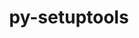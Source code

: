 ---
title: "py-setuptools"
layout: cache
categories: [package, develop-2023-12-17]
meta: {"versions": ["59.4.0", "63.4.3", "64.0.0", "68.0.0"], "compilers": ["apple-clang@=15.0.0", "cce@=15.0.1", "gcc@=11.1.0", "gcc@=11.3.0", "gcc@=11.4.0", "gcc@=12.3.0", "gcc@=7.3.1", "gcc@=7.5.0", "gcc@=9.4.0", "oneapi@=2023.2.0"], "oss": ["amzn2", "rhel8", "ubuntu18.04", "ubuntu20.04", "ubuntu22.04", "ventura"], "platforms": ["darwin", "linux"], "targets": ["aarch64", "neoverse_n1", "neoverse_v1", "ppc64le", "x86_64_v3", "zen4"], "stacks": ["aws-isc", "aws-isc-aarch64", "build_systems", "data-vis-sdk", "developer-tools", "e4s", "e4s-cray-rhel", "e4s-neoverse_v1", "e4s-oneapi", "e4s-power", "e4s-rocm-external", "ml-darwin-aarch64-mps", "ml-linux-x86_64-cpu", "ml-linux-x86_64-cuda", "ml-linux-x86_64-rocm", "radiuss", "root", "tutorial"], "num_specs": 39, "num_specs_by_stack": {"root": 39, "ml-darwin-aarch64-mps": 2, "aws-isc-aarch64": 2, "aws-isc": 1, "e4s-cray-rhel": 2, "radiuss": 4, "build_systems": 1, "e4s-neoverse_v1": 5, "developer-tools": 1, "e4s-power": 5, "data-vis-sdk": 2, "e4s": 6, "e4s-rocm-external": 1, "e4s-oneapi": 4, "ml-linux-x86_64-cpu": 3, "ml-linux-x86_64-rocm": 3, "ml-linux-x86_64-cuda": 3, "tutorial": 2}}
spec_details: [{"hash": "r4zkkjhtkvarbazxpdl6kcz3naqtpnd5", "compiler": "apple-clang@=15.0.0", "versions": ["68.0.0"], "os": "ventura", "platform": "darwin", "target": "aarch64", "variants": ["build_system=generic"], "stacks": ["root", "ml-darwin-aarch64-mps"], "size": "-", "tarball": "https://binaries.spack.io/releases/develop-2023-12-17/build_cache/darwin-ventura-aarch64/apple-clang-15.0.0/py-setuptools-68.0.0/darwin-ventura-aarch64-apple-clang-15.0.0-py-setuptools-68.0.0-r4zkkjhtkvarbazxpdl6kcz3naqtpnd5.spack"}, {"hash": "tdcitzeoqhjldbqkfafjyw2noujfuvjx", "compiler": "apple-clang@=15.0.0", "versions": ["68.0.0"], "os": "ventura", "platform": "darwin", "target": "aarch64", "variants": ["build_system=generic"], "stacks": ["root", "ml-darwin-aarch64-mps"], "size": "-", "tarball": "https://binaries.spack.io/releases/develop-2023-12-17/build_cache/darwin-ventura-aarch64/apple-clang-15.0.0/py-setuptools-68.0.0/darwin-ventura-aarch64-apple-clang-15.0.0-py-setuptools-68.0.0-tdcitzeoqhjldbqkfafjyw2noujfuvjx.spack"}, {"hash": "ve2u7ribholuyivlvbcbzfgiiso6wvby", "compiler": "gcc@=7.3.1", "versions": ["68.0.0"], "os": "amzn2", "platform": "linux", "target": "aarch64", "variants": ["build_system=generic"], "stacks": ["root", "aws-isc-aarch64"], "size": "-", "tarball": "https://binaries.spack.io/releases/develop-2023-12-17/build_cache/linux-amzn2-aarch64/gcc-7.3.1/py-setuptools-68.0.0/linux-amzn2-aarch64-gcc-7.3.1-py-setuptools-68.0.0-ve2u7ribholuyivlvbcbzfgiiso6wvby.spack"}, {"hash": "dqxmq5pt5n5bnox24ungzdfqa2kf5322", "compiler": "gcc@=7.3.1", "versions": ["68.0.0"], "os": "amzn2", "platform": "linux", "target": "neoverse_n1", "variants": ["build_system=generic"], "stacks": ["root", "aws-isc-aarch64"], "size": "-", "tarball": "https://binaries.spack.io/releases/develop-2023-12-17/build_cache/linux-amzn2-neoverse_n1/gcc-7.3.1/py-setuptools-68.0.0/linux-amzn2-neoverse_n1-gcc-7.3.1-py-setuptools-68.0.0-dqxmq5pt5n5bnox24ungzdfqa2kf5322.spack"}, {"hash": "o5qagu7zgluzngu6pynohet6h34nuwft", "compiler": "gcc@=7.3.1", "versions": ["68.0.0"], "os": "amzn2", "platform": "linux", "target": "x86_64_v3", "variants": ["build_system=generic"], "stacks": ["aws-isc", "root"], "size": "-", "tarball": "https://binaries.spack.io/releases/develop-2023-12-17/build_cache/linux-amzn2-x86_64_v3/gcc-7.3.1/py-setuptools-68.0.0/linux-amzn2-x86_64_v3-gcc-7.3.1-py-setuptools-68.0.0-o5qagu7zgluzngu6pynohet6h34nuwft.spack"}, {"hash": "7mvewtsfqu3w4gq5hw6myzthw6olxmod", "compiler": "cce@=15.0.1", "versions": ["68.0.0"], "os": "rhel8", "platform": "linux", "target": "zen4", "variants": ["build_system=generic"], "stacks": ["e4s-cray-rhel", "root"], "size": "-", "tarball": "https://binaries.spack.io/releases/develop-2023-12-17/build_cache/linux-rhel8-zen4/cce-15.0.1/py-setuptools-68.0.0/linux-rhel8-zen4-cce-15.0.1-py-setuptools-68.0.0-7mvewtsfqu3w4gq5hw6myzthw6olxmod.spack"}, {"hash": "p2lma2kx2hfmee4m2c7wc7joo3ozfol7", "compiler": "cce@=15.0.1", "versions": ["68.0.0"], "os": "rhel8", "platform": "linux", "target": "zen4", "variants": ["build_system=generic"], "stacks": ["e4s-cray-rhel", "root"], "size": "-", "tarball": "https://binaries.spack.io/releases/develop-2023-12-17/build_cache/linux-rhel8-zen4/cce-15.0.1/py-setuptools-68.0.0/linux-rhel8-zen4-cce-15.0.1-py-setuptools-68.0.0-p2lma2kx2hfmee4m2c7wc7joo3ozfol7.spack"}, {"hash": "yvofwlwgkkoemymzm7fsvhnqa7jnytzx", "compiler": "gcc@=7.5.0", "versions": ["68.0.0"], "os": "ubuntu18.04", "platform": "linux", "target": "x86_64_v3", "variants": ["build_system=generic"], "stacks": ["radiuss", "root"], "size": "-", "tarball": "https://binaries.spack.io/releases/develop-2023-12-17/build_cache/linux-ubuntu18.04-x86_64_v3/gcc-7.5.0/py-setuptools-68.0.0/linux-ubuntu18.04-x86_64_v3-gcc-7.5.0-py-setuptools-68.0.0-yvofwlwgkkoemymzm7fsvhnqa7jnytzx.spack"}, {"hash": "qk45cbhdp3gyxdpbbdg6rzu2i6yalr7k", "compiler": "gcc@=7.5.0", "versions": ["68.0.0"], "os": "ubuntu18.04", "platform": "linux", "target": "x86_64_v3", "variants": ["build_system=generic"], "stacks": ["radiuss", "build_systems", "root"], "size": "-", "tarball": "https://binaries.spack.io/releases/develop-2023-12-17/build_cache/linux-ubuntu18.04-x86_64_v3/gcc-7.5.0/py-setuptools-68.0.0/linux-ubuntu18.04-x86_64_v3-gcc-7.5.0-py-setuptools-68.0.0-qk45cbhdp3gyxdpbbdg6rzu2i6yalr7k.spack"}, {"hash": "unhea6mdhuwilnzqf5r3pdokcvcllb74", "compiler": "gcc@=7.5.0", "versions": ["63.4.3"], "os": "ubuntu18.04", "platform": "linux", "target": "x86_64_v3", "variants": ["build_system=generic"], "stacks": ["radiuss", "root"], "size": "-", "tarball": "https://binaries.spack.io/releases/develop-2023-12-17/build_cache/linux-ubuntu18.04-x86_64_v3/gcc-7.5.0/py-setuptools-63.4.3/linux-ubuntu18.04-x86_64_v3-gcc-7.5.0-py-setuptools-63.4.3-unhea6mdhuwilnzqf5r3pdokcvcllb74.spack"}, {"hash": "ss4xhvu5ioxnvvsysudewzjnxkzia5q6", "compiler": "gcc@=11.4.0", "versions": ["68.0.0"], "os": "ubuntu20.04", "platform": "linux", "target": "neoverse_v1", "variants": ["build_system=generic"], "stacks": ["e4s-neoverse_v1", "root"], "size": "-", "tarball": "https://binaries.spack.io/releases/develop-2023-12-17/build_cache/linux-ubuntu20.04-neoverse_v1/gcc-11.4.0/py-setuptools-68.0.0/linux-ubuntu20.04-neoverse_v1-gcc-11.4.0-py-setuptools-68.0.0-ss4xhvu5ioxnvvsysudewzjnxkzia5q6.spack"}, {"hash": "6amg4cstz7vfgbilhpbia63pdgo4tdj6", "compiler": "gcc@=7.5.0", "versions": ["59.4.0"], "os": "ubuntu18.04", "platform": "linux", "target": "x86_64_v3", "variants": ["build_system=generic"], "stacks": ["radiuss", "root"], "size": "-", "tarball": "https://binaries.spack.io/releases/develop-2023-12-17/build_cache/linux-ubuntu18.04-x86_64_v3/gcc-7.5.0/py-setuptools-59.4.0/linux-ubuntu18.04-x86_64_v3-gcc-7.5.0-py-setuptools-59.4.0-6amg4cstz7vfgbilhpbia63pdgo4tdj6.spack"}, {"hash": "5bwqaaxqjmprhxyq2dqhuw77jpvtut3h", "compiler": "gcc@=7.5.0", "versions": ["68.0.0"], "os": "ubuntu18.04", "platform": "linux", "target": "x86_64_v3", "variants": ["build_system=generic"], "stacks": ["developer-tools", "root"], "size": "-", "tarball": "https://binaries.spack.io/releases/develop-2023-12-17/build_cache/linux-ubuntu18.04-x86_64_v3/gcc-7.5.0/py-setuptools-68.0.0/linux-ubuntu18.04-x86_64_v3-gcc-7.5.0-py-setuptools-68.0.0-5bwqaaxqjmprhxyq2dqhuw77jpvtut3h.spack"}, {"hash": "sat6s5przk655c6aqeg2g3lr3rfawvoq", "compiler": "gcc@=11.4.0", "versions": ["63.4.3"], "os": "ubuntu20.04", "platform": "linux", "target": "neoverse_v1", "variants": ["build_system=generic"], "stacks": ["e4s-neoverse_v1", "root"], "size": "-", "tarball": "https://binaries.spack.io/releases/develop-2023-12-17/build_cache/linux-ubuntu20.04-neoverse_v1/gcc-11.4.0/py-setuptools-63.4.3/linux-ubuntu20.04-neoverse_v1-gcc-11.4.0-py-setuptools-63.4.3-sat6s5przk655c6aqeg2g3lr3rfawvoq.spack"}, {"hash": "pmpm7gtucy32ejk4fjqwtcmfefddc3n3", "compiler": "gcc@=11.4.0", "versions": ["68.0.0"], "os": "ubuntu20.04", "platform": "linux", "target": "neoverse_v1", "variants": ["build_system=generic"], "stacks": ["e4s-neoverse_v1", "root"], "size": "-", "tarball": "https://binaries.spack.io/releases/develop-2023-12-17/build_cache/linux-ubuntu20.04-neoverse_v1/gcc-11.4.0/py-setuptools-68.0.0/linux-ubuntu20.04-neoverse_v1-gcc-11.4.0-py-setuptools-68.0.0-pmpm7gtucy32ejk4fjqwtcmfefddc3n3.spack"}, {"hash": "ml2x2dgnsxth6x6fii7u733mln34ujue", "compiler": "gcc@=11.4.0", "versions": ["59.4.0"], "os": "ubuntu20.04", "platform": "linux", "target": "neoverse_v1", "variants": ["build_system=generic"], "stacks": ["e4s-neoverse_v1", "root"], "size": "-", "tarball": "https://binaries.spack.io/releases/develop-2023-12-17/build_cache/linux-ubuntu20.04-neoverse_v1/gcc-11.4.0/py-setuptools-59.4.0/linux-ubuntu20.04-neoverse_v1-gcc-11.4.0-py-setuptools-59.4.0-ml2x2dgnsxth6x6fii7u733mln34ujue.spack"}, {"hash": "tkmshjrhcpphi37e4no4pgnojshnl3ab", "compiler": "gcc@=11.4.0", "versions": ["64.0.0"], "os": "ubuntu20.04", "platform": "linux", "target": "neoverse_v1", "variants": ["build_system=generic"], "stacks": ["e4s-neoverse_v1", "root"], "size": "-", "tarball": "https://binaries.spack.io/releases/develop-2023-12-17/build_cache/linux-ubuntu20.04-neoverse_v1/gcc-11.4.0/py-setuptools-64.0.0/linux-ubuntu20.04-neoverse_v1-gcc-11.4.0-py-setuptools-64.0.0-tkmshjrhcpphi37e4no4pgnojshnl3ab.spack"}, {"hash": "wkofbok46wyxpnjxminfvg53f4pnufg5", "compiler": "gcc@=9.4.0", "versions": ["68.0.0"], "os": "ubuntu20.04", "platform": "linux", "target": "ppc64le", "variants": ["build_system=generic"], "stacks": ["e4s-power", "root"], "size": "-", "tarball": "https://binaries.spack.io/releases/develop-2023-12-17/build_cache/linux-ubuntu20.04-ppc64le/gcc-9.4.0/py-setuptools-68.0.0/linux-ubuntu20.04-ppc64le-gcc-9.4.0-py-setuptools-68.0.0-wkofbok46wyxpnjxminfvg53f4pnufg5.spack"}, {"hash": "i7xv2zt7cdvvek7euvzhzkujholjzvut", "compiler": "gcc@=9.4.0", "versions": ["63.4.3"], "os": "ubuntu20.04", "platform": "linux", "target": "ppc64le", "variants": ["build_system=generic"], "stacks": ["e4s-power", "root"], "size": "-", "tarball": "https://binaries.spack.io/releases/develop-2023-12-17/build_cache/linux-ubuntu20.04-ppc64le/gcc-9.4.0/py-setuptools-63.4.3/linux-ubuntu20.04-ppc64le-gcc-9.4.0-py-setuptools-63.4.3-i7xv2zt7cdvvek7euvzhzkujholjzvut.spack"}, {"hash": "cci7o6nuopjkxdc45tycbhdz467x7nnf", "compiler": "gcc@=9.4.0", "versions": ["68.0.0"], "os": "ubuntu20.04", "platform": "linux", "target": "ppc64le", "variants": ["build_system=generic"], "stacks": ["e4s-power", "root"], "size": "-", "tarball": "https://binaries.spack.io/releases/develop-2023-12-17/build_cache/linux-ubuntu20.04-ppc64le/gcc-9.4.0/py-setuptools-68.0.0/linux-ubuntu20.04-ppc64le-gcc-9.4.0-py-setuptools-68.0.0-cci7o6nuopjkxdc45tycbhdz467x7nnf.spack"}, {"hash": "efuummvjrdfko6jakamfbanbznxctueq", "compiler": "gcc@=9.4.0", "versions": ["59.4.0"], "os": "ubuntu20.04", "platform": "linux", "target": "ppc64le", "variants": ["build_system=generic"], "stacks": ["e4s-power", "root"], "size": "-", "tarball": "https://binaries.spack.io/releases/develop-2023-12-17/build_cache/linux-ubuntu20.04-ppc64le/gcc-9.4.0/py-setuptools-59.4.0/linux-ubuntu20.04-ppc64le-gcc-9.4.0-py-setuptools-59.4.0-efuummvjrdfko6jakamfbanbznxctueq.spack"}, {"hash": "bkh6okvevpuegpt63a4bkj6tombxbkq7", "compiler": "gcc@=9.4.0", "versions": ["64.0.0"], "os": "ubuntu20.04", "platform": "linux", "target": "ppc64le", "variants": ["build_system=generic"], "stacks": ["e4s-power", "root"], "size": "-", "tarball": "https://binaries.spack.io/releases/develop-2023-12-17/build_cache/linux-ubuntu20.04-ppc64le/gcc-9.4.0/py-setuptools-64.0.0/linux-ubuntu20.04-ppc64le-gcc-9.4.0-py-setuptools-64.0.0-bkh6okvevpuegpt63a4bkj6tombxbkq7.spack"}, {"hash": "s7e5o4xwph3fv5ps3x2magzjswzvhda7", "compiler": "gcc@=11.1.0", "versions": ["68.0.0"], "os": "ubuntu20.04", "platform": "linux", "target": "x86_64_v3", "variants": ["build_system=generic"], "stacks": ["data-vis-sdk", "root"], "size": "-", "tarball": "https://binaries.spack.io/releases/develop-2023-12-17/build_cache/linux-ubuntu20.04-x86_64_v3/gcc-11.1.0/py-setuptools-68.0.0/linux-ubuntu20.04-x86_64_v3-gcc-11.1.0-py-setuptools-68.0.0-s7e5o4xwph3fv5ps3x2magzjswzvhda7.spack"}, {"hash": "eajouqvaid6npgpo5fipsfjfmqli72gn", "compiler": "gcc@=11.1.0", "versions": ["63.4.3"], "os": "ubuntu20.04", "platform": "linux", "target": "x86_64_v3", "variants": ["build_system=generic"], "stacks": ["data-vis-sdk", "root"], "size": "-", "tarball": "https://binaries.spack.io/releases/develop-2023-12-17/build_cache/linux-ubuntu20.04-x86_64_v3/gcc-11.1.0/py-setuptools-63.4.3/linux-ubuntu20.04-x86_64_v3-gcc-11.1.0-py-setuptools-63.4.3-eajouqvaid6npgpo5fipsfjfmqli72gn.spack"}, {"hash": "wfftcbhulxfbrmsutynysms5mfcf7jv4", "compiler": "gcc@=11.4.0", "versions": ["63.4.3"], "os": "ubuntu20.04", "platform": "linux", "target": "x86_64_v3", "variants": ["build_system=generic"], "stacks": ["e4s", "root"], "size": "-", "tarball": "https://binaries.spack.io/releases/develop-2023-12-17/build_cache/linux-ubuntu20.04-x86_64_v3/gcc-11.4.0/py-setuptools-63.4.3/linux-ubuntu20.04-x86_64_v3-gcc-11.4.0-py-setuptools-63.4.3-wfftcbhulxfbrmsutynysms5mfcf7jv4.spack"}, {"hash": "fz2kiwdg54jsgsiso5x3lumyb4cdmwjf", "compiler": "gcc@=11.4.0", "versions": ["68.0.0"], "os": "ubuntu20.04", "platform": "linux", "target": "x86_64_v3", "variants": ["build_system=generic"], "stacks": ["e4s-rocm-external", "root", "e4s"], "size": "-", "tarball": "https://binaries.spack.io/releases/develop-2023-12-17/build_cache/linux-ubuntu20.04-x86_64_v3/gcc-11.4.0/py-setuptools-68.0.0/linux-ubuntu20.04-x86_64_v3-gcc-11.4.0-py-setuptools-68.0.0-fz2kiwdg54jsgsiso5x3lumyb4cdmwjf.spack"}, {"hash": "nieytftfki2y4rkkllcwyhmfoenanx7b", "compiler": "gcc@=11.4.0", "versions": ["63.4.3"], "os": "ubuntu20.04", "platform": "linux", "target": "x86_64_v3", "variants": ["build_system=generic"], "stacks": ["e4s", "root"], "size": "-", "tarball": "https://binaries.spack.io/releases/develop-2023-12-17/build_cache/linux-ubuntu20.04-x86_64_v3/gcc-11.4.0/py-setuptools-63.4.3/linux-ubuntu20.04-x86_64_v3-gcc-11.4.0-py-setuptools-63.4.3-nieytftfki2y4rkkllcwyhmfoenanx7b.spack"}, {"hash": "pk6rmcqyna3e3zkgn4oy3fp5ogguqpsv", "compiler": "gcc@=11.4.0", "versions": ["68.0.0"], "os": "ubuntu20.04", "platform": "linux", "target": "x86_64_v3", "variants": ["build_system=generic"], "stacks": ["e4s", "root"], "size": "-", "tarball": "https://binaries.spack.io/releases/develop-2023-12-17/build_cache/linux-ubuntu20.04-x86_64_v3/gcc-11.4.0/py-setuptools-68.0.0/linux-ubuntu20.04-x86_64_v3-gcc-11.4.0-py-setuptools-68.0.0-pk6rmcqyna3e3zkgn4oy3fp5ogguqpsv.spack"}, {"hash": "iuibog7mhd5dwbkzimh467mzxksr34vq", "compiler": "gcc@=11.4.0", "versions": ["59.4.0"], "os": "ubuntu20.04", "platform": "linux", "target": "x86_64_v3", "variants": ["build_system=generic"], "stacks": ["e4s", "root"], "size": "-", "tarball": "https://binaries.spack.io/releases/develop-2023-12-17/build_cache/linux-ubuntu20.04-x86_64_v3/gcc-11.4.0/py-setuptools-59.4.0/linux-ubuntu20.04-x86_64_v3-gcc-11.4.0-py-setuptools-59.4.0-iuibog7mhd5dwbkzimh467mzxksr34vq.spack"}, {"hash": "obuwav26kwve37iawuzc637cergjcovt", "compiler": "gcc@=11.4.0", "versions": ["64.0.0"], "os": "ubuntu20.04", "platform": "linux", "target": "x86_64_v3", "variants": ["build_system=generic"], "stacks": ["e4s", "root"], "size": "-", "tarball": "https://binaries.spack.io/releases/develop-2023-12-17/build_cache/linux-ubuntu20.04-x86_64_v3/gcc-11.4.0/py-setuptools-64.0.0/linux-ubuntu20.04-x86_64_v3-gcc-11.4.0-py-setuptools-64.0.0-obuwav26kwve37iawuzc637cergjcovt.spack"}, {"hash": "2c6hyub4bpwbiyfdeds437wy4tiv2xgb", "compiler": "oneapi@=2023.2.0", "versions": ["68.0.0"], "os": "ubuntu20.04", "platform": "linux", "target": "x86_64_v3", "variants": ["build_system=generic"], "stacks": ["root", "e4s-oneapi"], "size": "-", "tarball": "https://binaries.spack.io/releases/develop-2023-12-17/build_cache/linux-ubuntu20.04-x86_64_v3/oneapi-2023.2.0/py-setuptools-68.0.0/linux-ubuntu20.04-x86_64_v3-oneapi-2023.2.0-py-setuptools-68.0.0-2c6hyub4bpwbiyfdeds437wy4tiv2xgb.spack"}, {"hash": "guroovja3lft6nzvmwhfrqnnezxpdnie", "compiler": "oneapi@=2023.2.0", "versions": ["63.4.3"], "os": "ubuntu20.04", "platform": "linux", "target": "x86_64_v3", "variants": ["build_system=generic"], "stacks": ["root", "e4s-oneapi"], "size": "-", "tarball": "https://binaries.spack.io/releases/develop-2023-12-17/build_cache/linux-ubuntu20.04-x86_64_v3/oneapi-2023.2.0/py-setuptools-63.4.3/linux-ubuntu20.04-x86_64_v3-oneapi-2023.2.0-py-setuptools-63.4.3-guroovja3lft6nzvmwhfrqnnezxpdnie.spack"}, {"hash": "k5soelnisxj6qmwwxyqm7chiysodftfw", "compiler": "oneapi@=2023.2.0", "versions": ["68.0.0"], "os": "ubuntu20.04", "platform": "linux", "target": "x86_64_v3", "variants": ["build_system=generic"], "stacks": ["root", "e4s-oneapi"], "size": "-", "tarball": "https://binaries.spack.io/releases/develop-2023-12-17/build_cache/linux-ubuntu20.04-x86_64_v3/oneapi-2023.2.0/py-setuptools-68.0.0/linux-ubuntu20.04-x86_64_v3-oneapi-2023.2.0-py-setuptools-68.0.0-k5soelnisxj6qmwwxyqm7chiysodftfw.spack"}, {"hash": "xlvahm4tgdblq43g7wz4dsszcy27gt2u", "compiler": "oneapi@=2023.2.0", "versions": ["59.4.0"], "os": "ubuntu20.04", "platform": "linux", "target": "x86_64_v3", "variants": ["build_system=generic"], "stacks": ["root", "e4s-oneapi"], "size": "-", "tarball": "https://binaries.spack.io/releases/develop-2023-12-17/build_cache/linux-ubuntu20.04-x86_64_v3/oneapi-2023.2.0/py-setuptools-59.4.0/linux-ubuntu20.04-x86_64_v3-oneapi-2023.2.0-py-setuptools-59.4.0-xlvahm4tgdblq43g7wz4dsszcy27gt2u.spack"}, {"hash": "aeumuvwyqnj3gm3uw2t7hxlofkyk3sle", "compiler": "gcc@=11.3.0", "versions": ["63.4.3"], "os": "ubuntu22.04", "platform": "linux", "target": "x86_64_v3", "variants": ["build_system=generic"], "stacks": ["ml-linux-x86_64-cpu", "ml-linux-x86_64-rocm", "ml-linux-x86_64-cuda", "root"], "size": "-", "tarball": "https://binaries.spack.io/releases/develop-2023-12-17/build_cache/linux-ubuntu22.04-x86_64_v3/gcc-11.3.0/py-setuptools-63.4.3/linux-ubuntu22.04-x86_64_v3-gcc-11.3.0-py-setuptools-63.4.3-aeumuvwyqnj3gm3uw2t7hxlofkyk3sle.spack"}, {"hash": "kdmafoozaie7rsyvtxl7s3iz4ay6k6qr", "compiler": "gcc@=11.3.0", "versions": ["68.0.0"], "os": "ubuntu22.04", "platform": "linux", "target": "x86_64_v3", "variants": ["build_system=generic"], "stacks": ["ml-linux-x86_64-cpu", "ml-linux-x86_64-rocm", "ml-linux-x86_64-cuda", "root"], "size": "-", "tarball": "https://binaries.spack.io/releases/develop-2023-12-17/build_cache/linux-ubuntu22.04-x86_64_v3/gcc-11.3.0/py-setuptools-68.0.0/linux-ubuntu22.04-x86_64_v3-gcc-11.3.0-py-setuptools-68.0.0-kdmafoozaie7rsyvtxl7s3iz4ay6k6qr.spack"}, {"hash": "2jvggygvfmci3sqb2ujhnxyoihlrvp5z", "compiler": "gcc@=11.3.0", "versions": ["68.0.0"], "os": "ubuntu22.04", "platform": "linux", "target": "x86_64_v3", "variants": ["build_system=generic"], "stacks": ["ml-linux-x86_64-cpu", "ml-linux-x86_64-rocm", "ml-linux-x86_64-cuda", "root"], "size": "-", "tarball": "https://binaries.spack.io/releases/develop-2023-12-17/build_cache/linux-ubuntu22.04-x86_64_v3/gcc-11.3.0/py-setuptools-68.0.0/linux-ubuntu22.04-x86_64_v3-gcc-11.3.0-py-setuptools-68.0.0-2jvggygvfmci3sqb2ujhnxyoihlrvp5z.spack"}, {"hash": "nxavzrrb2qlth2geejjixgv4qbshuphb", "compiler": "gcc@=11.4.0", "versions": ["68.0.0"], "os": "ubuntu22.04", "platform": "linux", "target": "x86_64_v3", "variants": ["build_system=generic"], "stacks": ["tutorial", "root"], "size": "-", "tarball": "https://binaries.spack.io/releases/develop-2023-12-17/build_cache/linux-ubuntu22.04-x86_64_v3/gcc-11.4.0/py-setuptools-68.0.0/linux-ubuntu22.04-x86_64_v3-gcc-11.4.0-py-setuptools-68.0.0-nxavzrrb2qlth2geejjixgv4qbshuphb.spack"}, {"hash": "67ht2mi4fimbyxk5yu6yssypvr4ahins", "compiler": "gcc@=12.3.0", "versions": ["68.0.0"], "os": "ubuntu22.04", "platform": "linux", "target": "x86_64_v3", "variants": ["build_system=generic"], "stacks": ["tutorial", "root"], "size": "-", "tarball": "https://binaries.spack.io/releases/develop-2023-12-17/build_cache/linux-ubuntu22.04-x86_64_v3/gcc-12.3.0/py-setuptools-68.0.0/linux-ubuntu22.04-x86_64_v3-gcc-12.3.0-py-setuptools-68.0.0-67ht2mi4fimbyxk5yu6yssypvr4ahins.spack"}]
---